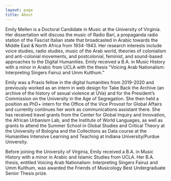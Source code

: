 ```yaml
---
layout: page
title: About
---
```


Emily Mellen is a Doctoral Candidate in Music at the University of Virginia. Her dissertation will discuss the music of Radio Bari, a propaganda radio station of the Fascist Italian state that broadcasted in Arabic towards the Middle East & North Africa from 1934-1943. Her research interests include voice studies, radio studies, music of the Arab world, theories of colonialism and anti-colonial movements, and postcolonial, feminist, and sound-based approaches to the Digital Humanities. Emily received a B.A. in Music History with a minor in Arabic from UCLA with the thesis “Voicing Arab Nationalism: Interpreting Singers Fairuz and Umm Kulthum.”

Emily was a Praxis fellow in the digital humanities from 2019-2020 and previously worked as an intern in web design for Take Back the Archive (an archive of the history of sexual violence at UVa) and for the President’s Commission on the University in the Age of Segregation. She then held a position as PhD+ intern for the Office of the Vice Provost for Global Affairs and currently continues her work as communications assistant there. She has received travel grants from the Center for Global Inquiry and Innovation, the African Urbanism Lab, and the Institute of World Languages, as well as grants to attend the Summer School in Global Studies and Critical Theory at the University of Bologna and the Collections as Data course at the Humanities Intensive Learning and Teaching at Indiana University/Purdue University.

Before joining the University of Virginia, Emily received a B.A. in Music History with a minor in Arabic and Islamic Studies from UCLA. Her B.A. thesis, entitled Voicing Arab Nationalism: Interpreting Singers Fairuz and Umm Kulthum, was awarded the Friends of Musicology Best Undergraduate Senior Thesis prize.
